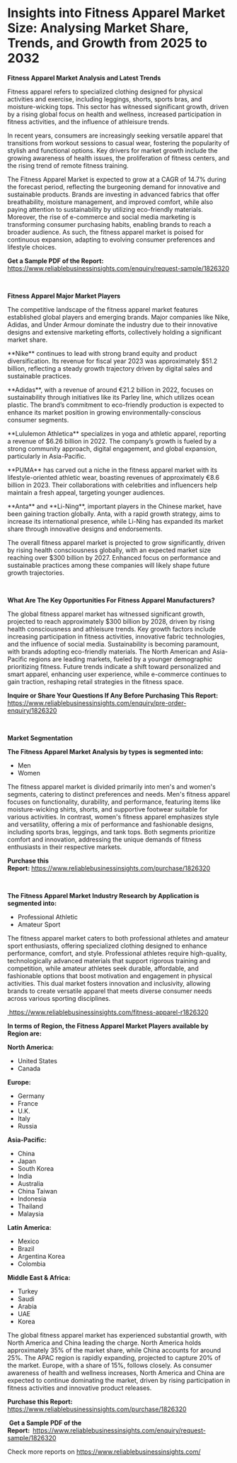 <p><h1>Insights into Fitness Apparel Market Size: Analysing Market Share, Trends, and Growth from 2025 to 2032</h1></p><p><strong>Fitness Apparel Market Analysis and Latest Trends</strong></p>
<p><p>Fitness apparel refers to specialized clothing designed for physical activities and exercise, including leggings, shorts, sports bras, and moisture-wicking tops. This sector has witnessed significant growth, driven by a rising global focus on health and wellness, increased participation in fitness activities, and the influence of athleisure trends. </p><p>In recent years, consumers are increasingly seeking versatile apparel that transitions from workout sessions to casual wear, fostering the popularity of stylish and functional options. Key drivers for market growth include the growing awareness of health issues, the proliferation of fitness centers, and the rising trend of remote fitness training. </p><p>The Fitness Apparel Market is expected to grow at a CAGR of 14.7% during the forecast period, reflecting the burgeoning demand for innovative and sustainable products. Brands are investing in advanced fabrics that offer breathability, moisture management, and improved comfort, while also paying attention to sustainability by utilizing eco-friendly materials. Moreover, the rise of e-commerce and social media marketing is transforming consumer purchasing habits, enabling brands to reach a broader audience. As such, the fitness apparel market is poised for continuous expansion, adapting to evolving consumer preferences and lifestyle choices.</p></p>
<p><strong>Get a Sample PDF of the Report:&nbsp;</strong> <a href="https://www.reliablebusinessinsights.com/enquiry/request-sample/1826320?utm_campaign=2125&utm_medium=2&utm_source=Github&utm_content=ia&utm_term=07022025&utm_id=fitness-apparel">https://www.reliablebusinessinsights.com/enquiry/request-sample/1826320</a></p>
<p>&nbsp;</p>
<p><strong>Fitness Apparel Major Market Players</strong></p>
<p><p>The competitive landscape of the fitness apparel market features established global players and emerging brands. Major companies like Nike, Adidas, and Under Armour dominate the industry due to their innovative designs and extensive marketing efforts, collectively holding a significant market share. </p><p>**Nike** continues to lead with strong brand equity and product diversification. Its revenue for fiscal year 2023 was approximately $51.2 billion, reflecting a steady growth trajectory driven by digital sales and sustainable practices.</p><p>**Adidas**, with a revenue of around €21.2 billion in 2022, focuses on sustainability through initiatives like its Parley line, which utilizes ocean plastic. The brand’s commitment to eco-friendly production is expected to enhance its market position in growing environmentally-conscious consumer segments.</p><p>**Lululemon Athletica** specializes in yoga and athletic apparel, reporting a revenue of $6.26 billion in 2022. The company’s growth is fueled by a strong community approach, digital engagement, and global expansion, particularly in Asia-Pacific.</p><p>**PUMA** has carved out a niche in the fitness apparel market with its lifestyle-oriented athletic wear, boasting revenues of approximately €8.6 billion in 2023. Their collaborations with celebrities and influencers help maintain a fresh appeal, targeting younger audiences.</p><p>**Anta** and **Li-Ning**, important players in the Chinese market, have been gaining traction globally. Anta, with a rapid growth strategy, aims to increase its international presence, while Li-Ning has expanded its market share through innovative designs and endorsements.</p><p>The overall fitness apparel market is projected to grow significantly, driven by rising health consciousness globally, with an expected market size reaching over $300 billion by 2027. Enhanced focus on performance and sustainable practices among these companies will likely shape future growth trajectories.</p></p>
<p>&nbsp;</p>
<p><strong>What Are The Key Opportunities For Fitness Apparel Manufacturers?</strong></p>
<p><p>The global fitness apparel market has witnessed significant growth, projected to reach approximately $300 billion by 2028, driven by rising health consciousness and athleisure trends. Key growth factors include increasing participation in fitness activities, innovative fabric technologies, and the influence of social media. Sustainability is becoming paramount, with brands adopting eco-friendly materials. The North American and Asia-Pacific regions are leading markets, fueled by a younger demographic prioritizing fitness. Future trends indicate a shift toward personalized and smart apparel, enhancing user experience, while e-commerce continues to gain traction, reshaping retail strategies in the fitness space.</p></p>
<p><strong>Inquire or Share Your Questions If Any Before Purchasing This Report:</strong> <a href="https://www.reliablebusinessinsights.com/enquiry/pre-order-enquiry/1826320?utm_campaign=2125&utm_medium=2&utm_source=Github&utm_content=ia&utm_term=07022025&utm_id=fitness-apparel">https://www.reliablebusinessinsights.com/enquiry/pre-order-enquiry/1826320</a></p>
<p>&nbsp;</p>
<p><strong>Market Segmentation</strong></p>
<p><strong>The Fitness Apparel Market Analysis by types is segmented into:</strong></p>
<p><ul><li>Men</li><li>Women</li></ul></p>
<p><p>The fitness apparel market is divided primarily into men's and women's segments, catering to distinct preferences and needs. Men's fitness apparel focuses on functionality, durability, and performance, featuring items like moisture-wicking shirts, shorts, and supportive footwear suitable for various activities. In contrast, women's fitness apparel emphasizes style and versatility, offering a mix of performance and fashionable designs, including sports bras, leggings, and tank tops. Both segments prioritize comfort and innovation, addressing the unique demands of fitness enthusiasts in their respective markets.</p></p>
<p><strong>Purchase this Report:&nbsp;</strong><a href="https://www.reliablebusinessinsights.com/purchase/1826320?utm_campaign=2125&utm_medium=2&utm_source=Github&utm_content=ia&utm_term=07022025&utm_id=fitness-apparel">https://www.reliablebusinessinsights.com/purchase/1826320</a></p>
<p>&nbsp;</p>
<p><strong>The Fitness Apparel Market Industry Research by Application is segmented into:</strong></p>
<p><ul><li>Professional Athletic</li><li>Amateur Sport</li></ul></p>
<p><p>The fitness apparel market caters to both professional athletes and amateur sport enthusiasts, offering specialized clothing designed to enhance performance, comfort, and style. Professional athletes require high-quality, technologically advanced materials that support rigorous training and competition, while amateur athletes seek durable, affordable, and fashionable options that boost motivation and engagement in physical activities. This dual market fosters innovation and inclusivity, allowing brands to create versatile apparel that meets diverse consumer needs across various sporting disciplines.</p></p>
<p><a href="https://www.reliablebusinessinsights.com/fitness-apparel-r1826320?utm_campaign=2125&utm_medium=2&utm_source=Github&utm_content=ia&utm_term=07022025&utm_id=fitness-apparel">&nbsp;https://www.reliablebusinessinsights.com/fitness-apparel-r1826320</a></p>
<p><strong>In terms of Region, the Fitness Apparel Market Players available by Region are:</strong></p>
<p>
    <p> <strong> North America: </strong>
        <ul>
            <li>United States</li>
            <li>Canada</li>
        </ul>
        </p> 
    <p> <strong> Europe: </strong>
        <ul>
            <li>Germany</li>
            <li>France</li>
            <li>U.K.</li>
            <li>Italy</li>
            <li>Russia</li>
        </ul>
        </p> 
    <p> <strong> Asia-Pacific: </strong>
        <ul>
            <li>China</li>
            <li>Japan</li>
            <li>South Korea</li>
            <li>India</li>
            <li>Australia</li>
            <li>China Taiwan</li>
            <li>Indonesia</li>
            <li>Thailand</li>
            <li>Malaysia</li>
        </ul>
        </p> 
    <p> <strong> Latin America: </strong>
        <ul>
            <li>Mexico</li>
            <li>Brazil</li>
            <li>Argentina Korea</li>
            <li>Colombia</li>
        </ul>
        </p> 
    <p> <strong> Middle East & Africa: </strong>
        <ul>
            <li>Turkey</li>
            <li>Saudi</li>
            <li>Arabia</li>
            <li>UAE</li>
            <li>Korea</li>
        </ul>
    </p>
    </p>
<p><p>The global fitness apparel market has experienced substantial growth, with North America and China leading the charge. North America holds approximately 35% of the market share, while China accounts for around 25%. The APAC region is rapidly expanding, projected to capture 20% of the market. Europe, with a share of 15%, follows closely. As consumer awareness of health and wellness increases, North America and China are expected to continue dominating the market, driven by rising participation in fitness activities and innovative product releases.</p></p>
<p><strong>Purchase this Report: </strong><a href="https://www.reliablebusinessinsights.com/purchase/1826320?utm_campaign=2125&utm_medium=2&utm_source=Github&utm_content=ia&utm_term=07022025&utm_id=fitness-apparel">https://www.reliablebusinessinsights.com/purchase/1826320</a></p>
<p>&nbsp;<strong>Get a Sample PDF of the Report:&nbsp;&nbsp;</strong><a href="https://www.reliablebusinessinsights.com/enquiry/request-sample/1826320?utm_campaign=2125&utm_medium=2&utm_source=Github&utm_content=ia&utm_term=07022025&utm_id=fitness-apparel">https://www.reliablebusinessinsights.com/enquiry/request-sample/1826320</a></p>
<p><strong></strong></p>
<p>Check more reports on <a href="https://www.reliablebusinessinsights.com/?utm_campaign=2125&utm_medium=2&utm_source=Github&utm_content=ia&utm_term=07022025&utm_id=fitness-apparel">https://www.reliablebusinessinsights.com/</a></p>
